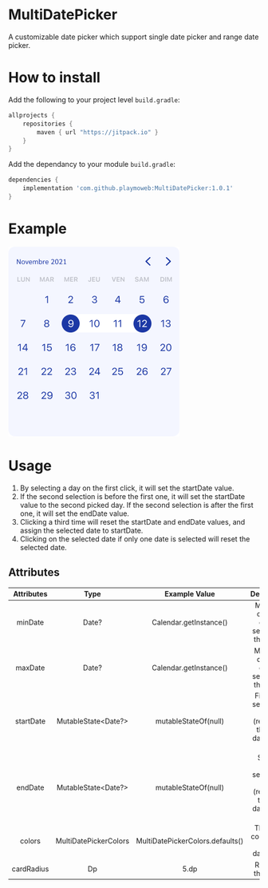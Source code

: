 # MultiDatePicker

A customizable date picker which support single date picker and range date picker.

# How to install

Add the following to your project level `build.gradle`:

```groovy
allprojects {
    repositories {
        maven { url "https://jitpack.io" }
    }
}
```

Add the dependancy to your module `build.gradle`:

```groovy
dependencies {
    implementation 'com.github.playmoweb:MultiDatePicker:1.0.1'
}
```

# Example

![Basis](./doc/multiDatePicker.png)

# Usage

1. By selecting a day on the first click, it will set the startDate value.
2. If the second selection is before the first one, it will set the startDate value to the second picked day. 
If the second selection is after the first one, it will set the endDate value.
3. Clicking a third time will reset the startDate and endDate values, and assign the selected date to startDate.
4. Clicking on the selected date if only one date is selected will reset the selected date.

## Attributes
| Attributes  |         Type          |          Example Value           |                              Description                              |
|:-----------:|:---------------------:|:--------------------------------:|:---------------------------------------------------------------------:|
|   minDate   |         Date?         |      Calendar.getInstance()      |            Minimum day that can be selected in the picker             |
|   maxDate   |         Date?         |      Calendar.getInstance()      |            Maximum day that can be selected in the picker             |
|  startDate  |  MutableState<Date?>  |       mutableStateOf(null)       | First date selected in picker (represent the start date of the range) |
|   endDate   |  MutableState<Date?>  |       mutableStateOf(null)       | Second date selected in picker (represent the end date of the range)  |
|   colors    | MultiDatePickerColors | MultiDatePickerColors.defaults() |                Theme of colors used by the datePicker                 |
| cardRadius  |          Dp           |               5.dp               |                         Radius of the picker                          |